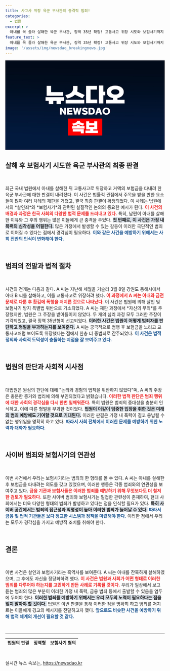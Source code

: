 ```yaml
---
title: 사고사 위장 육군 부사관의 충격적 범죄!
categories:
  - 법률
excerpt: >
  아내를 목 졸라 살해한 육군 부사관, 징역 35년 확정! 교통사고 위장 시도와 보험사기까지 덮친 참극의 전말이 드러났다. 대법원, 원심 판결 정당성 인정!
feature_text: >
  아내를 목 졸라 살해한 육군 부사관, 징역 35년 확정! 교통사고 위장 시도와 보험사기까지 덮친 참극의 전말이 드러났다. 대법원, 원심 판결 정당성 인정!
image: '/assets/img/newsdao_breakingnews.jpg'
---
```


<p><img src="/assets/img/newsdao_breakingnews.jpg" alt="bookingtag 속보" /></p>

<h2 data-ke-size="size26">살해 후 보험사기 시도한 육군 부사관의 최종 판결</h2>

<p data-ke-size="size16">&nbsp;</p>

<p data-ke-size="size16">최근 국내 법원에서 아내를 살해한 뒤 교통사고로 위장하고 거액의 보험금을 타내려 한 육군 부사관에 대한 판결이 내려졌다. 이 사건은 법률적 관점에서 주목을 받을 만한 요소들이 많아 여러 차례의 재판을 거쳤고, 결국 최종 판결이 확정되었다. 이 사례는 법원에서의 *살인죄*와 *보험사기*와 관련된 실질적인 논의의 중요한 예시가 된다. <b><span style="color: #ee2323;">이 사건의 배경과 과정은 한국 사회의 다양한 법적 문제를 드러내고 있다.</span></b> 특히, 남편이 아내를 살해한 이유와 그 후의 행위는 많은 이들에게 큰 충격을 주었다. <b><span style="background-color: #21538527;">첫 번째로, 이 사건은 가정 내 폭력의 심각성을 어필한다.</span></b> 많은 가정에서 발생할 수 있는 갈등이 이러한 극단적인 범죄로 이어질 수 있다는 점에서 경각심이 필요하다. <b><span style="color: #1a5490;">이와 같은 사건을 예방하기 위해서는 사회 전반의 인식이 변화해야 한다.</span></b> </p>

<p data-ke-size="size16">&nbsp;</p>

<h2 data-ke-size="size26">범죄의 전말과 법적 절차</h2>

<p data-ke-size="size16">&nbsp;</p>

<p data-ke-size="size16">사건의 전개는 다음과 같다. A 씨는 지난해 세월을 거슬러 3월 8일 강원도 동해시에서 아내 B 씨를 살해하고, 이를 교통사고로 위장하려 했다. <b><span style="color: #ee2323;">이 과정에서 A 씨는 아내와 금전 문제로 다툰 후 홧김에 폭행을 저지른 것으로 나타났다.</span></b> 이 사건은 법원에 의해 살인 및 보험사기 방지 특별법 위반으로 기소되었다. A 씨는 재판 과정에서 *자신의 무죄*를 주장했지만, 법원은 그 주장을 받아들이지 않았다. 두 개의 심리 과정 모두 그러한 주장이 기각되었고, 결국 징역 35년형이 선고되었다. <b><span style="background-color: #21538527;">이러한 사건은 법원이 어떻게 범죄자를 판단하고 형벌을 부과하는지를 보여준다.</span></b> A 씨는 궁극적으로 범행 후 보험금을 노리고 교통사고처럼 보이도록 위장했다는 점에서 한층 더 중범죄로 간주되었다. <b><span style="color: #1a5490;">이 사건은 법적 정의와 사회적 도덕성이 충돌하는 지점을 잘 보여주고 있다.</span></b></p>

<p data-ke-size="size16">&nbsp;</p>

<h2 data-ke-size="size26">법원의 판단과 사회적 시사점</h2>

<p data-ke-size="size16">&nbsp;</p>

<p data-ke-size="size16">대법원은 원심의 판단에 대해 "논리와 경험의 법칙을 위반하지 않았다"며, A 씨의 주장은 충분한 증거와 법리에 의해 부인되었다고 밝혔습니다. <b><span style="color: #ee2323;">이러한 법적 판단은 범죄 행위에 대한 사회의 경각심을 다시 한번 일깨워준다.</span></b> 특히 법원은 범죄의 중대성을 충분히 인식하고, 이에 따른 형벌을 부과한 것이었다. <b><span style="background-color: #21538527;">법원이 이같이 엄중한 입장을 취한 것은 미래의 범죄 예방에도 기여할 것으로 기대된다.</span></b> 이러한 판결은 가정 내 폭력이 결코 용납될 수 없는 행위임을 명확히 하고 있다. <b><span style="color: #1a5490;">따라서 사회 전체에서 이러한 문제를 예방하기 위한 노력과 대화가 필요하다.</span></b></p>

<p data-ke-size="size16">&nbsp;</p>

<h2 data-ke-size="size26">사이버 범죄와 보험사기의 연관성</h2>

<p data-ke-size="size16">&nbsp;</p>

<p data-ke-size="size16">이번 사건에서 우리는 보험사기라는 범죄의 한 형태를 볼 수 있다. A 씨는 아내를 살해한 후 보험금을 타내려는 의도를 갖고 있었으며, 이러한 행동은 각종 범죄와의 연관성을 보여주고 있다. <b><span style="color: #ee2323;">금융 기관과 보험사들은 이러한 범죄를 예방하기 위해 무엇보다도 더 철저한 검토가 필요하다.</span></b> 또한 사이버 범죄와 보험사기는 밀접한 관련성이 존재하여, 현대 사회에서는 더욱 다양한 형태의 범죄가 발생하고 있다는 점을 인식할 필요가 있다. <b><span style="background-color: #21538527;">특히 사이버 공간에서는 범죄의 접근성과 익명성이 높아 이러한 범죄가 늘어날 수 있다.</span></b> <b><span style="color: #1a5490;">따라서 금융 및 법적 기관들은 보다 정교한 시스템과 정책을 마련해야 한다.</span></b> 이러한 점에서 우리는 모두가 경각심을 가지고 예방적 조치를 취해야 한다. </p>

<p data-ke-size="size16">&nbsp;</p>

<h2 data-ke-size="size26">결론</h2>

<p data-ke-size="size16">&nbsp;</p>

<p data-ke-size="size16">이번 사건은 살인과 보험사기라는 흑역사를 보여준다. A 씨는 아내를 잔혹하게 살해하였으며, 그 후에도 자신을 정당화하려 했다. <b><span style="color: #ee2323;">이 사건은 법원과 사회가 어떤 형태로 이러한 범죄를 다루어야 하는지를 고민하게 만든 사례로 기록될 것이다.</span></b> 우리가 일상에서 보고 듣는 범죄의 많은 부분이 이러한 가정 내 폭력, 금융 범죄 등에서 출발할 수 있음을 염두에 두어야 한다. <b><span style="background-color: #21538527;">이러한 범죄를 예방하기 위해서는 우리 모두의 노력이 필요하다는 점을 잊지 말아야 할 것이다.</span></b> 법원은 이번 판결을 통해 이러한 점을 명확히 하고 범죄를 저지르는 이들에게 경고의 메시지를 전달하고자 했다. <b><span style="color: #1a5490;">앞으로도 비슷한 사건을 예방하기 위해 법적 체계의 개선이 필요할 것 같다.</span></b> </p>

<p data-ke-size="size16">&nbsp;</p>

<hr>

<table style="width: 100%; height: 22px;">
<tr>
<td style="text-align: center; height: 17px;"><b>법원의 판결</b></td>
<td style="text-align: center; height: 17px;"><b>징역형</b></td>
<td style="text-align: center; height: 17px;"><b>보험사기 혐의</b></td>
</tr>
<tr>
<td style="text-align: center; height: 17px;">징역 35년</td>
<td style="text-align: center; height: 17px;">선고됨</td>
<td style="text-align: center; height: 17px;">유죄</td>
</tr>
</table>

<p data-ke-size="size16">&nbsp;</p>
실시간 뉴스 속보는, <a href="https://newsdao.kr" rel="dofollow">https://newsdao.kr</a>


